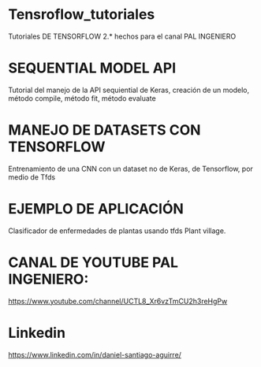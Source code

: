 # Tensroflow_tutoriales
Tutoriales DE TENSORFLOW 2.* hechos para el canal PAL INGENIERO

# SEQUENTIAL MODEL API
Tutorial del manejo de la API sequiential de Keras, creación de un modelo, método compile, método fit, método evaluate
# MANEJO DE DATASETS CON TENSORFLOW
Entrenamiento de una CNN con un dataset no de Keras, de Tensorflow, por medio de Tfds
# EJEMPLO DE APLICACIÓN
Clasificador de enfermedades de plantas usando tfds Plant village.

# CANAL DE  YOUTUBE PAL INGENIERO:
https://www.youtube.com/channel/UCTL8_Xr6vzTmCU2h3reHgPw

# Linkedin
https://www.linkedin.com/in/daniel-santiago-aguirre/
